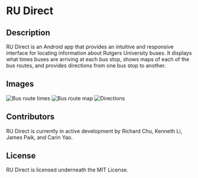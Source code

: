 # RU Direct

## Description
RU Direct is an Android app that provides an intuitive and responsive interface for locating information about Rutgers University buses. It displays what times buses are arriving at each bus stop, shows maps of each of the bus routes, and provides directions from one bus stop to another.

## Images
![Bus route times](https://github.com/churichard/ru-direct/tree/master/images/route_times.gif)
![Bus route map](https://github.com/churichard/ru-direct/tree/master/images/route_map.gif)
![Directions](https://github.com/churichard/ru-direct/tree/master/images/directions.gif)

## Contributors
RU Direct is currently in active development by Richard Chu, Kenneth Li, James Paik, and Carin Yao.

## License
RU Direct is licensed underneath the MIT License.